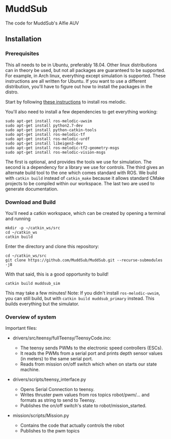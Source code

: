 # MuddSub
The code for MuddSub's Alfie AUV

## Installation

### Prerequisites
This all needs to be in Ubuntu, preferably 18.04. Other linux distributions can in theory be used, but not all packages are guaranteed to be supported. For example, in Arch linux, everything except simulation is supported. These instructions are all written for Ubuntu. If you want to use a different distribution, you'll have to figure out how to install the packages in the distro.

Start by following [these instructions](http://wiki.ros.org/melodic/Installation/Ubuntu) to install ros melodic.

You'll also need to install a few dependencies to get everything working:

```
sudo apt-get install ros-melodic-uwsim
sudo apt-get install python2.7-dev
sudo apt-get install python-catkin-tools
sudo apt-get install ros-melodic-tf
sudo apt-get install ros-melodic-urdf
sudo apt-get install libeigen3-dev
sudo apt-get install ros-melodic-tf2-geometry-msgs
sudo apt-get install ros-melodic-vision-msgs
```

The first is optional, and provides the tools we use for simulation. The second is a dependency for a library we use for controls. The third gives an alternate build tool to the one which comes standard with ROS. We build with `catkin build` instead of `catkin_make` because it allows standard CMake projects to be compiled within our workspace. The last two are used to generate documentation.

### Download and Build



You'll need a catkin workspace, which can be created by opening a terminal and running
```
mkdir -p ~/catkin_ws/src
cd ~/catkin_ws
catkin build
```

Enter the directory and clone this repository:

```
cd ~/catkin_ws/src
git clone https://github.com/MuddSub/MuddSub.git --recurse-submodules -j8
```

With that said, this is a good opportunity to build!

```
catkin build muddsub_sim
```
This may take a few minutes! Note: If you didn't install `ros-melodic-uwsim`, you can still build, but with `catkin build muddsub_primary` instead. This builds everything but the simulator.

### Overview of system

Important files:
- drivers/src/teensy/fullTeensy/TeensyCode.ino:
    - The teensy sends PWMs to the electronic speed controllers (ESCs).
    - It reads the PWMs from a serial port and prints depth sensor values (in meters) to the same serial port.
    - Reads from mission on/off switch which when on starts our state machine.

- drivers/scripts/teensy_interface.py
    - Opens Serial Connection to teensy.
    - Writes thruster pwm values from ros topics robot/pwm/... and formats as string to send to Teensy.
    - Publishes the on/off switch's state to robot/mission_started.

- mission/scripts/Mission.py
    - Contains the code that actually controls the robot
    - Publishes to the pwm topics
